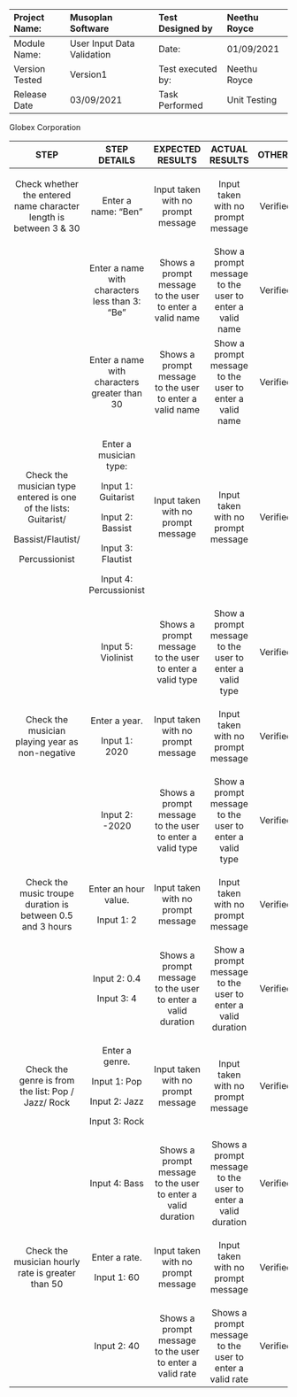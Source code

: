 ﻿


|Project Name:|Musoplan Software|Test Designed by|Neethu Royce|
| :- | :- | :- | :- |
|Module Name:|User Input Data Validation|Date:|01/09/2021|
|Version Tested|Version1|Test executed by:|Neethu Royce|
|Release Date|03/09/2021|Task Performed|Unit Testing|
Globex Corporation



|STEP|STEP DETAILS|EXPECTED RESULTS|ACTUAL RESULTS|OTHERS|
| :-: | :-: | :-: | :-: | :-: |
|Check whether the entered name character length is between 3 & 30|<p>Enter a name: “Ben”</p><p></p><p></p>|<p>Input taken with no prompt message</p><p></p>|<p>Input taken with no prompt message</p><p></p>|<p>Verified</p><p></p><p></p>|
||Enter a name with characters less than 3: “Be”|Shows a prompt message to the user to enter a valid name|Show a prompt message to the user to enter a valid name|<p>Verified</p><p></p>|
||Enter a name with characters greater than 30|Shows a prompt message to the user to enter a valid name|Show a prompt message to the user to enter a valid name|<p>Verified</p><p></p>|
|<p>Check the musician type entered is one of the lists: Guitarist/</p><p>Bassist/Flautist/</p><p>Percussionist</p><p></p>|<p>Enter a musician type:</p><p>Input 1: Guitarist</p><p>Input 2: Bassist</p><p>Input 3: Flautist</p><p>Input 4: Percussionist</p>|<p>Input taken with no prompt message</p><p></p>|<p>Input taken with no prompt message</p><p></p>|<p>Verified</p><p></p>|
||Input 5: Violinist|Shows a prompt message to the user to enter a valid type|Show a prompt message to the user to enter a valid type|<p>Verified</p><p></p>|
|Check the musician playing year as non-negative|<p>Enter a year.</p><p></p><p>Input 1: 2020</p>|<p>Input taken with no prompt message</p><p></p>|<p>Input taken with no prompt message</p><p></p>|<p>Verified</p><p></p>|
||Input 2: -2020|Shows a prompt message to the user to enter a valid type|Show a prompt message to the user to enter a valid type|<p>Verified</p><p></p>|
|Check the music troupe duration is between 0.5 and 3 hours|<p>Enter an hour value.</p><p>Input 1: 2</p><p></p>|<p>Input taken with no prompt message</p><p></p>|<p>Input taken with no prompt message</p><p></p>|<p>Verified</p><p></p>|
||<p>Input 2: 0.4</p><p>Input 3: 4</p>|Shows a prompt message to the user to enter a valid duration|Show a prompt message to the user to enter a valid duration|<p>Verified</p><p></p>|
|Check the genre is from the list: Pop / Jazz/ Rock|<p>Enter a genre.</p><p>Input 1: Pop</p><p>Input 2: Jazz</p><p>Input 3: Rock</p>|<p>Input taken with no prompt message</p><p></p>|<p>Input taken with no prompt message</p><p></p>|<p>Verified</p><p></p>|
||Input 4: Bass|Shows a prompt message to the user to enter a valid duration|Shows a prompt message to the user to enter a valid duration|<p>Verified</p><p></p>|
|Check the musician hourly rate is greater than 50|<p>Enter a rate.</p><p>Input 1: 60</p>|<p>Input taken with no prompt message</p><p></p>|<p>Input taken with no prompt message</p><p></p>|<p>Verified</p><p></p>|
||Input 2: 40|Shows a prompt message to the user to enter a valid rate|Shows a prompt message to the user to enter a valid rate|<p>Verified</p><p></p>|

